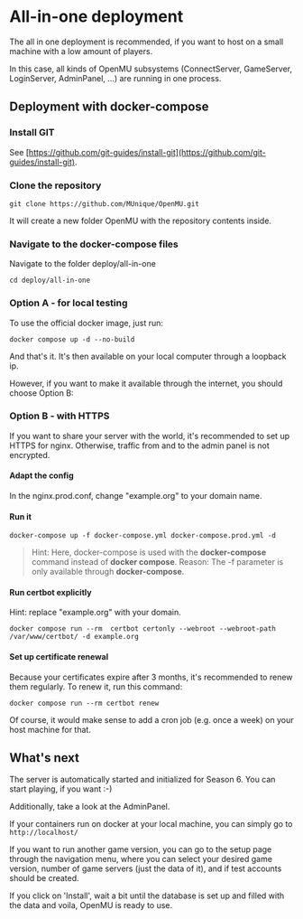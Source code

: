 # All-in-one deployment

The all in one deployment is recommended, if you want to host on a small machine
with a low amount of players.

In this case, all kinds of OpenMU subsystems (ConnectServer, GameServer, LoginServer,
AdminPanel, ...) are running in one process.

## Deployment with docker-compose

### Install GIT

See [https://github.com/git-guides/install-git](https://github.com/git-guides/install-git).

### Clone the repository

`git clone https://github.com/MUnique/OpenMU.git`

It will create a new folder OpenMU with the repository contents inside.

### Navigate to the docker-compose files

Navigate to the folder deploy/all-in-one

`cd deploy/all-in-one`

### Option A - for local testing

To use the official docker image, just run:

`docker compose up -d --no-build`

And that's it. It's then available on your local computer through a loopback ip.

However, if you want to make it available through the internet, you should choose
Option B:

### Option B - with HTTPS

If you want to share your server with the world, it's recommended to set up HTTPS
for nginx. Otherwise, traffic from and to the admin panel is not encrypted.

#### Adapt the config

In the nginx.prod.conf, change "example.org" to your domain name.

#### Run it

`docker-compose up -f docker-compose.yml docker-compose.prod.yml -d`

> Hint: Here, docker-compose is used with the **docker-compose** command instead
> of **docker compose**.
> Reason: The -f parameter is only available through **docker-compose**.


#### Run certbot explicitly

Hint: replace "example.org" with your domain.

`docker compose run --rm  certbot certonly --webroot --webroot-path /var/www/certbot/ -d example.org`

#### Set up certificate renewal

Because your certificates expire after 3 months, it's recommended to renew them regularly.
To renew it, run this command:

`docker compose run --rm certbot renew`

Of course, it would make sense to add a cron job (e.g. once a week) on your host
machine for that.

## What's next

The server is automatically started and initialized for Season 6. You can start
playing, if you want :-)

Additionally, take a look at the AdminPanel.

If your containers run on docker at your local machine, you can simply go to `http://localhost/`

If you want to run another game version, you can go to the setup page through
the navigation menu, where you can select your desired game version,
number of game servers (just the data of it), and if test accounts
should be created.

If you click on 'Install', wait a bit until the database is set up and filled with the
data and voila, OpenMU is ready to use.
